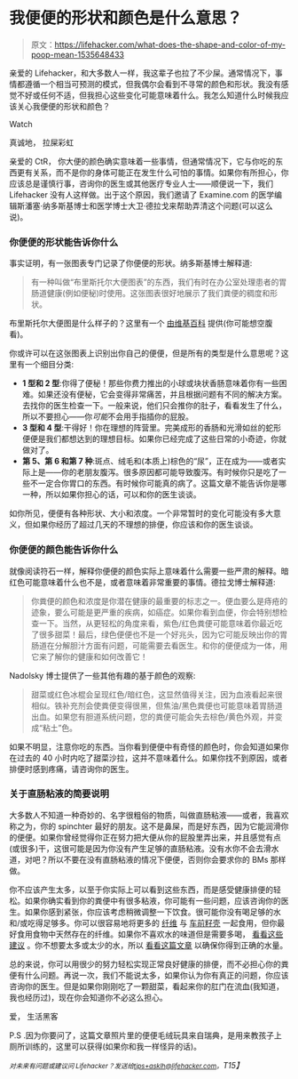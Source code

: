 # 我便便的形状和颜色是什么意思？

> 原文：<https://lifehacker.com/what-does-the-shape-and-color-of-my-poop-mean-1535648433>

亲爱的 Lifehacker，和大多数人一样，我这辈子也拉了不少屎。通常情况下，事情都遵循一个相当可预测的模式，但我偶尔会看到不寻常的颜色和形状。我没有感觉不好或任何不适，但我担心这些变化可能意味着什么。我怎么知道什么时候我应该关心我便便的形状和颜色？

Watch

真诚地，
拉屎彩虹

亲爱的 CtR，
你大便的颜色确实意味着一些事情，但通常情况下，它与你吃的东西更有关系，而不是你的身体可能正在发生什么可怕的事情。如果你有所担心，你应该总是谨慎行事，咨询你的医生或其他医疗专业人士——顺便说一下，我们 Lifehacker 没有人这样做。出于这个原因，我们邀请了 Examine.com 的医学编辑斯潘塞·纳多斯基博士和医学博士大卫·德拉戈来帮助弄清这个问题(可以这么说)。

### 你便便的形状能告诉你什么

事实证明，有一张图表专门记录了你便便的形状。纳多斯基博士解释道:

> 有一种叫做“布里斯托尔大便图表”的东西，我们有时在办公室处理患者的胃肠道健康(例如便秘)时使用。这张图表很好地展示了我们粪便的稠度和形状。

布里斯托尔大便图是什么样子的？这里有一个 [由维基百科](http://en.wikipedia.org/wiki/Bristol_stool_scale) 提供(你可能想空腹看)。

你或许可以在这张图表上识别出你自己的便便，但是所有的类型是什么意思呢？这里有一个细目分类:

*   **1 型和 2 型**:你得了便秘！那些你费力推出的小球或块状香肠意味着你有一些困难。如果还没有便秘，它会变得非常痛苦，并且根据问题有不同的解决方案。去找你的医生检查一下。一般来说，他们只会推你的肚子，看看发生了什么，所以不要担心——你*可能*不会用手指插你的屁股。
*   **3 型和 4 型**:干得好！你在理想的阵营里。完美成形的香肠和光滑如丝的蛇形便便是我们都想达到的理想目标。如果你已经完成了这些日常的小奇迹，你就做对了。
*   **第 5、第 6 和第 7 种**:斑点、绒毛和(本质上)棕色的“尿”，正在成为——或者实际上是——你的老朋友腹泻。很多原因都可能导致腹泻。有时候你只是吃了一些不一定合你胃口的东西。有时候你可能真的病了。这篇文章不能告诉你是哪一种，所以如果你担心的话，可以和你的医生谈谈。

如你所见，便便有各种形状、大小和浓度。一个非常暂时的变化可能没有多大意义，但如果你经历了超过几天的不理想的排便，你应该和你的医生谈谈。

### 你便便的颜色能告诉你什么

就像阅读符石一样，解释你便便的颜色实际上意味着什么需要一些严肃的解释。暗红色可能意味着什么也不是，或者意味着非常重要的事情。德拉戈博士解释道:

> 你粪便的颜色和浓度是你潜在健康的最重要的标志之一。便血要么是痔疮的迹象，要么可能是更严重的疾病，如癌症。如果你看到血便，你会特别想检查一下。当然，从更轻松的角度来看，紫色/红色粪便可能意味着你最近吃了很多甜菜！最后，绿色便便也不是一个好兆头，因为它可能反映出你的胃肠道在分解胆汁方面有问题，可能需要去看医生。和你的便便成为一体，用它来了解你的健康和如何改善它！

Nadolsky 博士提供了一些其他有趣的基于颜色的观察:

> 甜菜或红色冰棍会呈现红色/暗红色，这显然值得关注，因为血液看起来很相似。铁补充剂会使粪便变得很黑，但焦油/黑色粪便也可能意味着胃肠道出血。如果您有胆道系统问题，您的粪便可能会失去棕色/黄色外观，并变成“粘土”色。

如果不明显，注意你吃的东西。当你看到便便中有奇怪的颜色时，你会知道如果你在过去的 40 小时内吃了甜菜沙拉，这并不意味着什么。如果你找不到原因，或者排便时感到疼痛，请咨询你的医生。

### 关于直肠粘液的简要说明

大多数人不知道一种奇妙的、名字很粗俗的物质，叫做直肠粘液——或者，我喜欢称之为，你的 spinchter 最好的朋友。这不是鼻屎，而是好东西，因为它能润滑你的便便。如果你曾经觉得你正在努力把大便从你的屁股里弄出来，并且感觉有点(或很多)干，这很可能是因为你没有产生足够的直肠粘液。没有水你不会去滑水道，对吧？所以不要在没有直肠粘液的情况下便便，否则你会要求你的 BMs 那样做。

你不应该产生太多，以至于你实际上可以看到这些东西，而是感受健康排便的轻松。如果你确实看到你的粪便中有很多粘液，你可能有一些问题，应该咨询你的医生。如果你感到紧张，你应该考虑稍微调整一下饮食。很可能你没有喝足够的水和/或吃得足够多。你可以很容易地将更多的 [纤维](http://www.moneycrashers.com/good-sources-fiber-food-health-benefits-diet/) 与 [车前籽壳](http://www.amazon.com/Yerba-Prima-Psyllium-Husks-Capsules/dp/B00024D5IS?asc_campaign=InlineText&asc_refurl=https://lifehacker.com/what-does-the-shape-and-color-of-my-poop-mean-1535648433&asc_source=&tag=kinjalifehackerlink-20) 一起食用，但你最好食用食物中天然存在的纤维。如果你不喜欢水的味道但是需要多喝， [看看这些建议](http://lifehacker.com/learn-to-love-the-taste-of-water-5826784) 。你不想要太多或太少的水，所以 [看看这篇文章](https://lifehacker.com/how-much-water-do-i-actually-need-to-drink-every-day-5986895) 以确保你得到正确的水量。

总的来说，你可以用很少的努力轻松实现正常良好健康的排便，而不必担心你的粪便有什么问题。再说一次，我们不能说太多，如果你认为你有真正的问题，你应该咨询你的医生。但是如果你刚刚吃了一颗甜菜，看起来你的肛门在流血(我知道，我也经历过)，现在你会知道你不必这么担心。

爱，
生活黑客

P.S .因为你要问了，这篇文章照片里的便便毛绒玩具来自瑞典，是用来教孩子上厕所训练的，这里可以获得(如果你和我一样怪异的话)。

*<small>对未来有问题或建议问 Lifehacker？发送给</small>*[*<small>tips+asklh@lifehacker.com</small>*](mailto:tips+asklh@lifehacker.com)*<small>。</small>T15】*